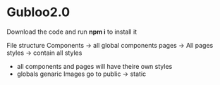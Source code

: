 # Gubloo2.0

Download the code and run 
**npm i** to install it 

File structure 
Components -> all global components
pages -> All pages
styles -> contain all styles 
- all components and pages will have theire own styles 
- globals genaric
Images go to public -> static
